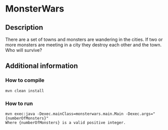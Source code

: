 # MonsterWars
## Description
There are a set of towns and monsters are wandering in the cities. If two or more monsters are meeting in a city they destroy each other and the town. Who will survive?
## Additional information
### How to compile
    mvn clean install
### How to run
    mvn exec:java -Dexec.mainClass=monsterwars.main.Main -Dexec.args="{numberOfMonsters}"
    Where {numberOfMonsters} is a valid positive integer.
